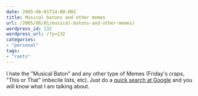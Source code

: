 ```yaml
---
date: 2005-06-01T14:00:00Z
title: Musical batons and other memes
url: /2005/06/01/musical-batons-and-other-memes/
wordpress_id: 132
wordpress_url: /?p=132
categories:
- "personal"
tags:
- "rants"
---
```


I hate the "Musical Baton" and any other type of Memes (Friday's craps, "This or That" imbecile lists, etc). Just do a <a title="Google search results" href="http://www.google.com/search?q=%22musical+baton%22%2Bweblog&sourceid=mozilla-search&start=0&start=0&ie=utf-8&oe=utf-8&client=firefox-a&rls=org.mozilla:en-US:official">quick search at Google</a> and you will know what I am talking about.
